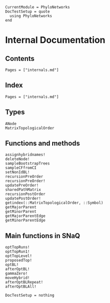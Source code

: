 ```@meta
CurrentModule = PhyloNetworks
DocTestSetup = quote
  using PhyloNetworks
end
```

# Internal Documentation

## Contents

```@contents
Pages = ["internals.md"]
```

## Index

```@index
Pages = ["internals.md"]
```

## Types

```@docs
ANode
MatrixTopologicalOrder
```

## Functions and methods

```@docs
assignhybridnames!
deleteNode!
sampleBootstrapTrees
sampleCFfromCI
setNonIdBL!
recursionPreOrder
recursionPreOrder!
updatePreOrder!
sharedPathMatrix
recursionPostOrder
updatePostOrder!
getindex(::MatrixTopologicalOrder, ::Symbol)
getMajorParent
getMinorParent
getMajorParentEdge
getMinorParentEdge
```

## Main functions in SNaQ

```@docs
optTopRuns!
optTopRun1!
optTopLevel!
proposedTop!
optBL!
afterOptBL!
gammaZero!
moveHybrid!
afterOptBLRepeat!
afterOptBLAll!
```

```@meta
DocTestSetup = nothing
```

